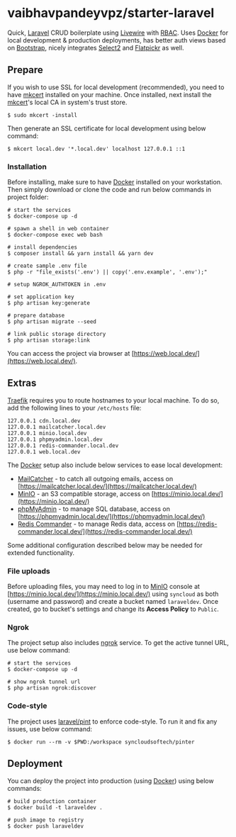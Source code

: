 # vaibhavpandeyvpz/starter-laravel

Quick, [Laravel](https://laravel.com/) CRUD boilerplate using [Livewire](https://laravel-livewire.com/) with [RBAC](https://spatie.be/docs/laravel-permission/v3/introduction).
Uses [Docker](https://www.docker.com) for local development & production deployments, has better auth views based on [Bootstrap](https://getbootstrap.com/docs/5.3/getting-started/introduction/), nicely integrates [Select2](https://select2.org/) and [Flatpickr](https://flatpickr.js.org/) as well.

## Prepare

If you wish to use SSL for local development (recommended), you need to have [mkcert](https://github.com/FiloSottile/mkcert) installed on your machine.
Once installed, next install the [mkcert](https://github.com/FiloSottile/mkcert)'s local CA in system's trust store.

```shell
$ sudo mkcert -install
```

Then generate an SSL certificate for local development using below command:

```shell
$ mkcert local.dev '*.local.dev' localhost 127.0.0.1 ::1
```

### Installation

Before installing, make sure to have [Docker](https://www.docker.com/) installed on your workstation.
Then simply download or clone the code and run below commands in project folder:

```shell
# start the services
$ docker-compose up -d

# spawn a shell in web container
$ docker-compose exec web bash

# install dependencies
$ composer install && yarn install && yarn dev

# create sample .env file
$ php -r "file_exists('.env') || copy('.env.example', '.env');"

# setup NGROK_AUTHTOKEN in .env

# set application key
$ php artisan key:generate

# prepare database
$ php artisan migrate --seed

# link public storage directory
$ php artisan storage:link
```

You can access the project via browser at [https://web.local.dev/](https://web.local.dev/).

## Extras

[Traefik](https://traefik.io/) requires you to route hostnames to your local machine.
To do so, add the following lines to your `/etc/hosts` file:

```
127.0.0.1 cdn.local.dev
127.0.0.1 mailcatcher.local.dev
127.0.0.1 minio.local.dev
127.0.0.1 phpmyadmin.local.dev
127.0.0.1 redis-commander.local.dev
127.0.0.1 web.local.dev
```

The [Docker](https://www.docker.com/) setup also include below services to ease local development:

- [MailCatcher](https://mailcatcher.me/) - to catch all outgoing emails, access on [https://mailcatcher.local.dev/](https://mailcatcher.local.dev/)
- [MinIO](https://min.io/) - an S3 compatible storage, access on [https://minio.local.dev/](https://minio.local.dev/)
- [phpMyAdmin](https://www.phpmyadmin.net/) - to manage SQL database, access on [https://phpmyadmin.local.dev/](https://phpmyadmin.local.dev/)
- [Redis Commander](http://joeferner.github.io/redis-commander/) - to manage Redis data, access on [https://redis-commander.local.dev/](https://redis-commander.local.dev/)

Some additional configuration described below may be needed for extended functionality.

### File uploads

Before uploading files, you may need to log in to [MinIO](https://min.io/) console at [https://minio.local.dev/](https://minio.local.dev/) using `syncloud` as both (username and password) and create a bucket named `laraveldev`.
Once created, go to bucket's settings and change its **Access Policy** to `Public`.

### Ngrok

The project setup also includes [ngrok](https://ngrok.com/) service. To get the active tunnel URL, use below command:

```shell
# start the services
$ docker-compose up -d

# show ngrok tunnel url
$ php artisan ngrok:discover
```

### Code-style

The project uses [laravel/pint](https://github.com/laravel/pint) to enforce code-style.
To run it and fix any issues, use below command:

```shell
$ docker run --rm -v $PWD:/workspace syncloudsoftech/pinter
```

## Deployment

You can deploy the project into production (using [Docker](https://www.docker.com/)) using below commands:

```shell
# build production container
$ docker build -t laraveldev .

# push image to registry
$ docker push laraveldev
```
